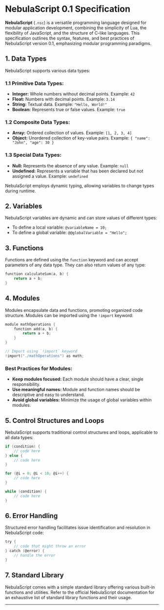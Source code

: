# NebulaScript 0.1 Specification

**NebulaScript** (`.nsc`) is a versatile programming language designed for modular application development, combining the simplicity of Lua, the flexibility of JavaScript, and the structure of C-like languages. This specification outlines the syntax, features, and best practices of NebulaScript version 0.1, emphasizing modular programming paradigms.

## 1. **Data Types**

NebulaScript supports various data types:

### 1.1 **Primitive Data Types:**

- **Integer:** Whole numbers without decimal points. Example: `42`
- **Float:** Numbers with decimal points. Example: `3.14`
- **String:** Textual data. Example: `"Hello, World!"`
- **Boolean:** Represents true or false values. Example: `true`

### 1.2 **Composite Data Types:**

- **Array:** Ordered collection of values. Example: `[1, 2, 3, 4]`
- **Object:** Unordered collection of key-value pairs. Example: `{ "name": "John", "age": 30 }`

### 1.3 **Special Data Types:**

- **Null:** Represents the absence of any value. Example: `null`
- **Undefined:** Represents a variable that has been declared but not assigned a value. Example: `undefined`

NebulaScript employs dynamic typing, allowing variables to change types during runtime.

## 2. **Variables**

NebulaScript variables are dynamic and can store values of different types:

- To define a local variable: `@variableName = 10;`
- To define a global variable: `@@globalVariable = "Hello";`

## 3. **Functions**

Functions are defined using the `function` keyword and can accept parameters of any data type. They can also return values of any type:

```c
function calculateSum(a, b) {
    return a + b;
}
```

## 4. **Modules**

Modules encapsulate data and functions, promoting organized code structure. Modules can be imported using the `!import` keyword:

```c
module mathOperations {
    function add(a, b) {
        return a + b;
    }
}

// Import using `!import` keyword
!import("./mathOperations") as math;
```

### Best Practices for Modules:

- **Keep modules focused:** Each module should have a clear, single responsibility.
- **Use meaningful names:** Module and function names should be descriptive and easy to understand.
- **Avoid global variables:** Minimize the usage of global variables within modules.

## 5. **Control Structures and Loops**

NebulaScript supports traditional control structures and loops, applicable to all data types:

```c
if (condition) {
    // code here
} else {
    // code here
}

for (@i = 0; @i < 10; @i++) {
    // code here
}

while (condition) {
    // code here
}
```

## 6. **Error Handling**

Structured error handling facilitates issue identification and resolution in NebulaScript code:

```c
try {
    // code that might throw an error
} catch (@error) {
    // handle the error
}
```

## 7. **Standard Library**

NebulaScript comes with a simple standard library offering various built-in functions and utilities. Refer to the official NebulaScript documentation for an exhaustive list of standard library functions and their usage.

---
